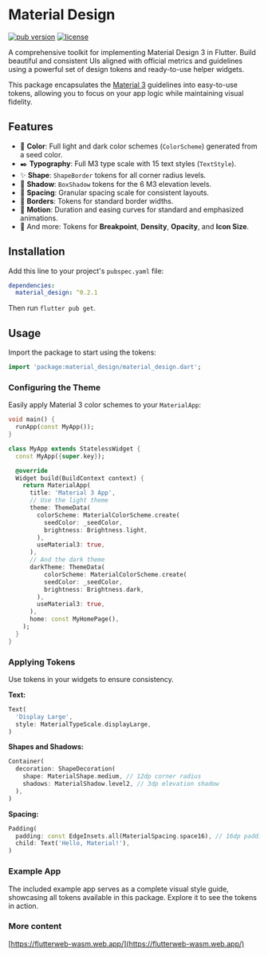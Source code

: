 # Material Design

[![pub version](https://img.shields.io/pub/v/material_design.svg)](https://pub.dev/packages/material_design)
[![license](https://img.shields.io/badge/license-BSD-blue.svg)](/LICENSE)

A comprehensive toolkit for implementing Material Design 3 in Flutter. Build beautiful and consistent UIs aligned with official metrics and guidelines using a powerful set of design tokens and ready-to-use helper widgets.

This package encapsulates the [Material 3](https://m3.material.io/) guidelines into easy-to-use tokens, allowing you to focus on your app logic while maintaining visual fidelity.

## Features

- 🎨 **Color**: Full light and dark color schemes (`ColorScheme`) generated from a seed color.
- ✒️ **Typography**: Full M3 type scale with 15 text styles (`TextStyle`).
- ✨ **Shape**: `ShapeBorder` tokens for all corner radius levels.
- 🔳 **Shadow**: `BoxShadow` tokens for the 6 M3 elevation levels.
- 📏 **Spacing**: Granular spacing scale for consistent layouts.
- 📐 **Borders**: Tokens for standard border widths.
- 💨 **Motion**: Duration and easing curves for standard and emphasized animations.
- 🔧 And more: Tokens for **Breakpoint**, **Density**, **Opacity**, and **Icon Size**.

## Installation

Add this line to your project's `pubspec.yaml` file:

```yaml
dependencies:
  material_design: ^0.2.1
```

Then run `flutter pub get`.

## Usage

Import the package to start using the tokens:

```dart
import 'package:material_design/material_design.dart';
```

### Configuring the Theme

Easily apply Material 3 color schemes to your `MaterialApp`:

```dart
void main() {
  runApp(const MyApp());
}

class MyApp extends StatelessWidget {
  const MyApp({super.key});

  @override
  Widget build(BuildContext context) {
    return MaterialApp(
      title: 'Material 3 App',
      // Use the light theme
      theme: ThemeData(
        colorScheme: MaterialColorScheme.create(
          seedColor: _seedColor,
          brightness: Brightness.light,
        ),
        useMaterial3: true,
      ),
      // And the dark theme
      darkTheme: ThemeData(
          colorScheme: MaterialColorScheme.create(
          seedColor: _seedColor,
          brightness: Brightness.dark,
        ),
        useMaterial3: true,
      ),
      home: const MyHomePage(),
    );
  }
}
```

### Applying Tokens

Use tokens in your widgets to ensure consistency.

**Text:**

```dart
Text(
  'Display Large',
  style: MaterialTypeScale.displayLarge,
)
```

**Shapes and Shadows:**

```dart
Container(
  decoration: ShapeDecoration(
    shape: MaterialShape.medium, // 12dp corner radius
    shadows: MaterialShadow.level2, // 3dp elevation shadow
  ),
)
```

**Spacing:**

```dart
Padding(
  padding: const EdgeInsets.all(MaterialSpacing.space16), // 16dp padding
  child: Text('Hello, Material!'),
)
```

### Example App

The included example app serves as a complete visual style guide, showcasing all tokens available in this package. Explore it to see the tokens in action.

### More content

[https://flutterweb-wasm.web.app/](https://flutterweb-wasm.web.app/)
